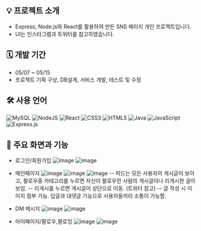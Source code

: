 ## 💡 프로젝트 소개
- Express, Node.js와 React를 활용하여 만든 SNS 페이지 개인 프로젝트입니다.
- UI는 인스타그램과 트위터를 참고하였습니다.

## 🗓 개발 기간
- 05/07 ~ 05/15
- 프로젝트 기획 구상, DB설계, 서비스 개발, 테스트 및 수정

## 🛠️ 사용 언어
![MySQL](https://img.shields.io/badge/mysql-4479A1.svg?style=for-the-badge&logo=mysql&logoColor=white)
![NodeJS](https://img.shields.io/badge/node.js-6DA55F?style=for-the-badge&logo=node.js&logoColor=white)
![React](https://img.shields.io/badge/react-%2320232a.svg?style=for-the-badge&logo=react&logoColor=%2361DAFB)
![CSS3](https://img.shields.io/badge/css3-%231572B6.svg?style=for-the-badge&logo=css3&logoColor=white)
![HTML5](https://img.shields.io/badge/html5-%23E34F26.svg?style=for-the-badge&logo=html5&logoColor=white)
![Java](https://img.shields.io/badge/java-%23ED8B00.svg?style=for-the-badge&logo=openjdk&logoColor=white)
![JavaScript](https://img.shields.io/badge/javascript-%23323330.svg?style=for-the-badge&logo=javascript&logoColor=%23F7DF1E)
![Express.js](https://img.shields.io/badge/express.js-%23404d59.svg?style=for-the-badge&logo=express&logoColor=%2361DAFB)

## 📑 주요 화면과 기능
- 로그인/회원가입
![image](https://github.com/user-attachments/assets/649d2087-557c-4a0b-a969-5ef987e21944)
![image](https://github.com/user-attachments/assets/e6c8bb0e-b00b-4b67-8884-c40dbe3d04f3)

- 메인페이지
![image](https://github.com/user-attachments/assets/e9063c74-2f03-43e3-8575-65220454a81e)
![image](https://github.com/user-attachments/assets/58dd3430-4fc9-4da5-9c8d-c692e92056f2)
![image](https://github.com/user-attachments/assets/ae734e1b-716f-4a04-b856-77cb99193373)
-- 피드는 모든 사용자의 게시글이 보이고, 팔로우중 카테고리를 누르면 자신이 팔로우한 사람의 게시글이나 리게시한 글이 보임.
-- 리게시를 누르면 게시글이 상단으로 이동. (트위터 참고)
-- 글 작성 시 이미지 첨부 가능. 답글과 대댓글 기능으로 사용자들끼리 소통이 가능함.

- DM 메시지
![image](https://github.com/user-attachments/assets/7d168984-d0b3-4ee6-a072-87179967bcf7)
![image](https://github.com/user-attachments/assets/e08a15ac-c224-4dc4-bb9b-708fafd4be25)

- 마이페이지/팔로우,팔로잉
![image](https://github.com/user-attachments/assets/9a450ce3-d06e-470b-938f-d31dfec2b6db)
![image](https://github.com/user-attachments/assets/dc6b61a8-87d2-4811-99d2-01ab75975af0)





